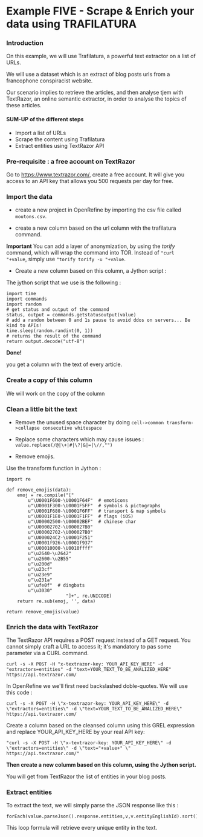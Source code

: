 # Example FIVE - Scrape & Enrich your data using TRAFILATURA

### Introduction

On this example, we will use Trafilatura, a powerful text extractor on a list of URLs.

We will use a dataset which is an extract of blog posts urls from a francophone conspiracist website.

Our scenario implies to retrieve the articles, and then analyse tjem with TextRazor, an online semantic extractor, in order to analyse the topics of these articles.


#### SUM-UP of the different steps

- Import a list of URLs
- Scrape the content using Trafilatura
- Extract entities using TextRazor API



### Pre-requisite : a free account on TextRazor

Go to https://www.textrazor.com/, create a free account. It will give you access to an API key that allows you 500 requests per day for free.

### Import the data

- create a new project in OpenRefine by importing the csv file called ```moutons.csv```.

- create a new column based on the url column with the trafilatura command.

__Important__ You can add a layer of anonymization, by using the *torify* command, which will wrap the command into TOR.
Instead of ```"curl "+value```, simply use ```"torify torify -u "+value```.

- Create a new column based on this column, a Jython script : 

The jython script that we use is the following : 

```
import time
import commands
import random
# get status and output of the command
status, output = commands.getstatusoutput(value)
# add a random between 0 and 1s pause to avoid ddos on servers... Be kind to APIs!
time.sleep(random.randint(0, 1))
# returns the result of the command
return output.decode("utf-8")
```

__Done!__

you get a column with the text of every article.

### Create a copy of this column

We will work on the copy of the column

### Clean a little bit the text 

- Remove the unused space character by doing `cell->common transform->collapse consecutive whitespace`


- Replace some characters which may cause issues :
`value.replace(/@|\+|#|\?|&|=|\//,"")`

- Remove emojis.

Use the transform function in Jython : 

```
import re

def remove_emojis(data):
    emoj = re.compile("["
        u"\U0001F600-\U0001F64F"  # emoticons
        u"\U0001F300-\U0001F5FF"  # symbols & pictographs
        u"\U0001F680-\U0001F6FF"  # transport & map symbols
        u"\U0001F1E0-\U0001F1FF"  # flags (iOS)
        u"\U00002500-\U00002BEF"  # chinese char
        u"\U00002702-\U000027B0"
        u"\U00002702-\U000027B0"
        u"\U000024C2-\U0001F251"
        u"\U0001f926-\U0001f937"
        u"\U00010000-\U0010ffff"
        u"\u2640-\u2642" 
        u"\u2600-\u2B55"
        u"\u200d"
        u"\u23cf"
        u"\u23e9"
        u"\u231a"
        u"\ufe0f"  # dingbats
        u"\u3030"
                      "]+", re.UNICODE)
    return re.sub(emoj, '', data)

return remove_emojis(value)
```


### Enrich the data with TextRazor

The TextRazor API requires a POST request instead of a GET request. You cannot simply craft a URL to access it; it's mandatory to pas some parameter via a CURL command.


```
curl -s -X POST -H "x-textrazor-key: YOUR_API_KEY_HERE" -d "extractors=entities" -d "text=YOUR_TEXT_TO_BE_ANALIZED_HERE" https://api.textrazor.com/
```



In OpenRefine we we'll first need backslashed doble-quotes. We will use this code : 

```
curl -s -X POST -H \"x-textrazor-key: YOUR_API_KEY_HERE\" -d \"extractors=entities\" -d \"text=YOUR_TEXT_TO_BE_ANALIZED_HERE\" https://api.textrazor.com/
```


Create a column based on the cleansed column using this GREL expression and replace YOUR_API_KEY_HERE by your real API key: 

```
"curl -s -X POST -H \"x-textrazor-key: YOUR_API_KEY_HERE\" -d \"extractors=entities\" -d \"text="+value+" \" https://api.textrazor.com/"
```


__Then create a new columm based on this column, using the Jython script.__

You will get from TextRazor the list of entities in your blog posts.

### Extract entities


To extract the text, we will simply parse the JSON response like this : 

```
forEach(value.parseJson().response.entities,v,v.entityEnglishId).sort().uniques().join(',')
```

This loop formula will retrieve every unique entity in the text.


